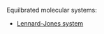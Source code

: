 Equilbrated molecular systems:

* [Lennard-Jones
  system](https://github.com/neat-worflows/equilibrated_systems/tree/master/equilibrated_systems/lj_fluid)

